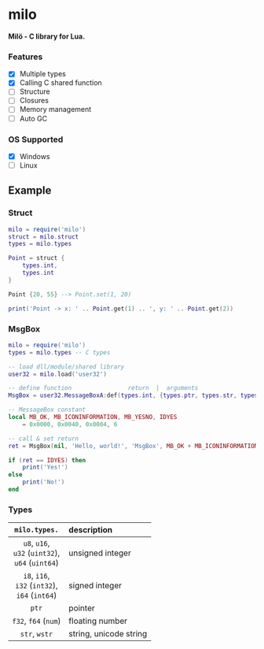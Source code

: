 # milo
**Milö - C library for Lua.**

### Features

- [x] Multiple types
- [x] Calling C shared function
- [ ] Structure
- [ ] Closures
- [ ] Memory management
- [ ] Auto GC

### OS Supported

- [x] Windows
- [ ] Linux

## Example 

### Struct

```lua
milo = require('milo')
struct = milo.struct
types = milo.types

Point = struct {
    types.int,
    types.int
}

Point {20, 55} --> Point.set(1, 20)

print('Point -> x: ' .. Point.get(1) .. ', y: ' .. Point.get(2))
```

### MsgBox

```lua
milo = require('milo')
types = milo.types -- C types

-- load dll/module/shared library
user32 = milo.load('user32')

-- define function                return  |  arguments                                  | stdcall
MsgBox = user32.MessageBoxA:def(types.int, {types.ptr, types.str, types.str, types.uint}, true)

-- MessageBox constant
local MB_OK, MB_ICONINFORMATION, MB_YESNO, IDYES
    = 0x0000, 0x0040, 0x0004, 6

-- call & set return
ret = MsgBox(nil, 'Hello, world!', 'MsgBox', MB_OK + MB_ICONINFORMATION + MB_YESNO)

if (ret == IDYES) then
    print('Yes!')
else
    print('No!')
end
```

### Types

`milo.types.`| description
:---:|:---
`u8`, `u16`,<br>`u32` (`uint32`),<br>`u64` (`uint64`)| unsigned integer
`i8`, `i16`,<br>`i32` (`int32`),<br>`i64` (`int64`)| signed integer
`ptr`| pointer
`f32`, `f64` (`num`)| floating number
`str`, `wstr`| string, unicode string




